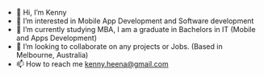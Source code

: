 - 👋 Hi, I’m Kenny
- 👀 I’m interested in Mobile App Development and Software development
- 🌱 I’m currently studying MBA, I am a graduate in Bachelors in IT (Mobile and Apps Development)
- 💞️ I’m looking to collaborate on any projects or Jobs. (Based in Melbourne, Australia)
- 📫 How to reach me kenny.heena@gmail.com

<!---
skheenat/skheenat is a ✨ special ✨ repository because its `README.md` (this file) appears on your GitHub profile.
You can click the Preview link to take a look at your changes.
--->
